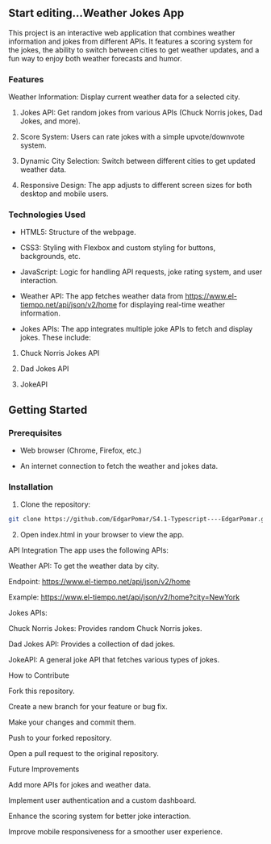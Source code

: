 ## Start editing…Weather Jokes App
This project is an interactive web application that combines weather
information and jokes from different APIs. It features a scoring system
for the jokes, the ability to switch between cities to get weather
updates, and a fun way to enjoy both weather forecasts and humor.

### Features

Weather Information: Display current weather data for a selected city.

1. Jokes API: Get random jokes from various APIs (Chuck Norris jokes, Dad
Jokes, and more).

2. Score System: Users can rate jokes with a simple upvote/downvote system.

3. Dynamic City Selection: Switch between different cities to get updated
weather data.

4. Responsive Design: The app adjusts to different screen sizes for both
desktop and mobile users.


### Technologies Used

- HTML5: Structure of the webpage.

- CSS3: Styling with Flexbox and custom styling for buttons, backgrounds,
etc.

- JavaScript: Logic for handling API requests, joke rating system, and
user interaction.

- Weather API: The app fetches weather data from
https://www.el-tiempo.net/api/json/v2/home for displaying real-time
weather information.

- Jokes APIs: The app integrates multiple joke APIs to fetch and display
jokes. These include:

1. Chuck Norris Jokes API

2. Dad Jokes API

3. JokeAPI

## Getting Started 
### Prerequisites

- Web browser (Chrome, Firefox, etc.)

- An internet connection to fetch the weather and jokes data.

### Installation

1. Clone the repository:
  ```bash
  git clone https://github.com/EdgarPomar/S4.1-Typescript----EdgarPomar.git
  ```
2. Open index.html in your browser to view the app.

API Integration The app uses the following APIs:

Weather API: To get the weather data by city.

Endpoint: https://www.el-tiempo.net/api/json/v2/home

Example: https://www.el-tiempo.net/api/json/v2/home?city=NewYork

Jokes APIs:

Chuck Norris Jokes: Provides random Chuck Norris jokes.

Dad Jokes API: Provides a collection of dad jokes.

JokeAPI: A general joke API that fetches various types of jokes.

How to Contribute

Fork this repository.

Create a new branch for your feature or bug fix.

Make your changes and commit them.

Push to your forked repository.

Open a pull request to the original repository.

Future Improvements

Add more APIs for jokes and weather data.

Implement user authentication and a custom dashboard.

Enhance the scoring system for better joke interaction.

Improve mobile responsiveness for a smoother user experience.

